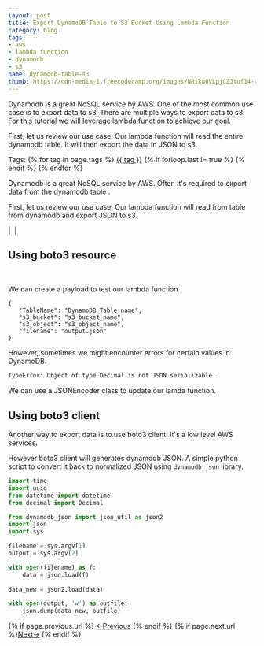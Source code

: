```yaml
---
layout: post
title: Export DynamoDB Table to S3 Bucket Using Lambda Function
category: blog
tags:
- aws
- lambda function 
- dynamodb
- s3
name: dynamodb-table-s3
thumb: https://cdn-media-1.freecodecamp.org/images/NRiku0VLpjCZJtuf14-rhKFtFpHe2iqs9oZP
---
```


<p> Dynamodb is a great NoSQL service by AWS. One of the most common use case is to export data to s3. There are multiple ways to export data to s3. For this tutorial we will leverage lambda function to achieve our goal.
</p>

First, let us review our use case. Our lambda function will read the entire dynamodb table. It will then export the data in JSON to s3.<!-- truncate_here -->

<p>Tags: {% for tag in page.tags %} <a class="mytag" href="/tag/{{ tag }}" title="View posts tagged with &quot;{{ tag }}&quot;">{{ tag }}</a>  {% if forloop.last != true %} {% endif %} {% endfor %} </p>

Dynamodb is a great NoSQL service by AWS. Often it's required to export data from the dynamodb table .


First, let us review our use case. Our lambda function will read from table from dynamodb and export JSON to s3.


| <img align="center" src="{{ root_url }}/img/dynamodbexport.png" alt="" /> |


## Using boto3 resource

<br>

<script src="https://gist.github.com/tushar-sharma/71d7b985435d2719d73dbf927e2c966a.js"></script>


We can create a payload to test our lambda function 


```
{
   "TableName": "DynamoDB_Table_name",
   "s3_bucket": "s3_bucket_name",
   "s3_object": "s3_object_name",
   "filename": "output.json"
}
```


However, sometimes we might encounter errors for certain values in DynamoDB.  


```bash
TypeError: Object of type Decimal is not JSON serializable. 
```

We can use a JSONEncoder class to update our lamda function. 


<script src="https://gist.github.com/tushar-sharma/4d5c8a61cae95198e6033789e5dd604d.js"></script>

## Using boto3 client

Another way to export data is to use boto3 client. It's a low level AWS services. 

<script src="https://gist.github.com/tushar-sharma/2d8898fd4ae7cd629657d9a241c7d829.js"></script>



However boto3 client will generates dynamodb JSON. A simple python script to convert it back to normalized JSON using `dynamodb_json` library.


```python
import time
import uuid
from datetime import datetime
from decimal import Decimal

from dynamodb_json import json_util as json2
import json
import sys

filename = sys.argv[1]
output = sys.argv[2]

with open(filename) as f:
    data = json.load(f)
	
data_new = json2.load(data)

with open(output, 'w') as outfile:
    json.dump(data_new, outfile)

```

<nav class="pagination clear" style="padding-bottom:20px;">
{% if page.previous.url %} <a class="prev-item" href="{{page.previous.url}}" title="Previous Post: {{page.previous.title}}">&larr;Previous</a>   {% endif %}  {% if page.next.url %}<a class="next-item" href="{{page.next.url}}" title="Next Post: {{page.next.title}}">Next&rarr;</a>         {% endif %}
</nav>
